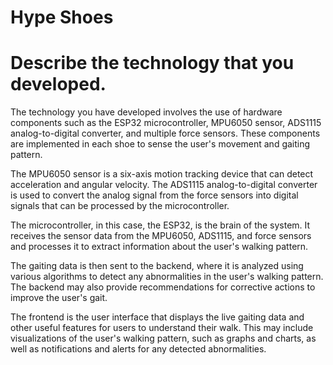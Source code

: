 # Hype Shoes

# Describe the technology that you developed.

The technology you have developed involves the use of hardware components such as the ESP32 microcontroller, MPU6050 sensor, ADS1115 analog-to-digital converter, and multiple force sensors. These components are implemented in each shoe to sense the user's movement and gaiting pattern.

The MPU6050 sensor is a six-axis motion tracking device that can detect acceleration and angular velocity. The ADS1115 analog-to-digital converter is used to convert the analog signal from the force sensors into digital signals that can be processed by the microcontroller.

The microcontroller, in this case, the ESP32, is the brain of the system. It receives the sensor data from the MPU6050, ADS1115, and force sensors and processes it to extract information about the user's walking pattern.

The gaiting data is then sent to the backend, where it is analyzed using various algorithms to detect any abnormalities in the user's walking pattern. The backend may also provide recommendations for corrective actions to improve the user's gait.

The frontend is the user interface that displays the live gaiting data and other useful features for users to understand their walk. This may include visualizations of the user's walking pattern, such as graphs and charts, as well as notifications and alerts for any detected abnormalities.
